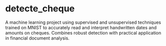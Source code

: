 # detecte_cheque
A machine learning project using supervised and unsupervised techniques trained on MNIST to accurately read and interpret handwritten dates and amounts on cheques. Combines robust detection with practical application in financial document analysis.
